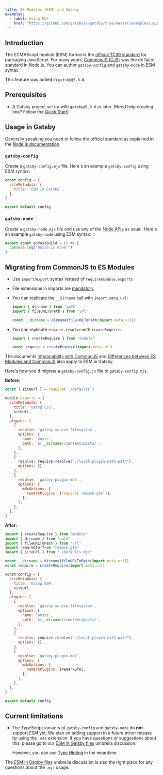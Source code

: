 ```yaml
---
title: ES Modules (ESM) and Gatsby
examples:
  - label: Using MDX
    href: "https://github.com/gatsbyjs/gatsby/tree/master/examples/using-mdx"
---
```


## Introduction

The ECMAScript module (ESM) format is the [official TC39 standard](https://tc39.es/ecma262/#sec-modules) for packaging JavaScript. For many years, [CommonJS (CJS)](https://nodejs.org/api/modules.html#modules-commonjs-modules) was the de facto standard in Node.js. You can author [`gatsby-config`](/docs/reference/config-files/gatsby-config/) and [`gatsby-node`](/docs/reference/config-files/gatsby-node/) in ESM syntax.

This feature was added in `gatsby@5.3.0`.

## Prerequisites

- A Gatsby project set up with `gatsby@5.3.0` or later. (Need help creating one? Follow the [Quick Start](/docs/quick-start/))

## Usage in Gatsby

Generally speaking you need to follow the official standard as explained in the [Node.js documentation](https://nodejs.org/api/esm.html).

### `gatsby-config`

Create a `gatsby-config.mjs` file. Here's an example `gatsby-config` using ESM syntax:

```js:title=gatsby-config.mjs
const config = {
  siteMetadata: {
    title: `ESM in Gatsby`,
  },
}

export default config
```

### `gatsby-node`

Create a `gatsby-node.mjs` file and use any of the [Node APIs](/docs/reference/config-files/gatsby-node/) as usual. Here's an example `gatsby-node` using ESM syntax:

```js:title=gatsby-node.mjs
export const onPostBuild = () => {
  console.log("Build is done!")
}
```

## Migrating from CommonJS to ES Modules

- Use `import`/`export` syntax instead of `require`/`module.exports`
- File extensions in imports are [mandatory](https://nodejs.org/api/esm.html#mandatory-file-extensions)
- You can replicate the `__dirname` call with `import.meta.url`:

  ```js
  import { dirname } from "path"
  import { fileURLToPath } from "url"

  const __dirname = dirname(fileURLToPath(import.meta.url))
  ```

- You can replicate `require.resolve` with `createRequire`:

  ```js
  import { createRequire } from "module"

  const require = createRequire(import.meta.url)
  ```

The documents [Interopability with CommonJS](https://nodejs.org/api/esm.html#interoperability-with-commonjs) and [Differences between ES Modules and CommonJS](https://nodejs.org/api/esm.html#differences-between-es-modules-and-commonjs) also apply to ESM in Gatsby.

Here's how you'd migrate a `gatsby-config.js` file to `gatsby-config.mjs`.

**Before:**

```js:title=gatsby-config.js
const { siteUrl } = require(`./defaults`)

module.exports = {
  siteMetadata: {
    title: `Using CJS`,
    siteUrl,
  },
  plugins: [
    {
      resolve: `gatsby-source-filesystem`,
      options: {
        name: `posts`,
        path: `${__dirname}/content/posts/`,
      },
    },
    {
      resolve: require.resolve("./local-plugin-with-path"),
      options: {},
    },
    {
      resolve: `gatsby-plugin-mdx`,
      options: {
        mdxOptions: {
          remarkPlugins: [require(`remark-gfm`)],
        },
      },
    },
  ],
}
```

**After:**

```js:title=gatsby-config.mjs
import { createRequire } from "module"
import { dirname } from "path"
import { fileURLToPath } from "url"
import remarkGfm from "remark-gfm"
import { siteUrl } from "./defaults.mjs"

const __dirname = dirname(fileURLToPath(import.meta.url))
const require = createRequire(import.meta.url)

const config = {
  siteMetadata: {
    title: `Using ESM`,
    siteUrl,
  },
  plugins: [
    {
      resolve: `gatsby-source-filesystem`,
      options: {
        name: `posts`,
        path: `${__dirname}/content/posts/`,
      },
    },
    {
      resolve: require.resolve("./local-plugin-with-path"),
      options: {},
    },
    {
      resolve: `gatsby-plugin-mdx`,
      options: {
        mdxOptions: {
          remarkPlugins: [remarkGfm],
        },
      },
    },
  ],
}

export default config
```

## Current limitations

- The TypeScript variants of `gatsby-config` and `gatsby-node` do **not** support ESM yet. We plan on adding support in a future minor release by using the `.mts` extension. If you have questions or suggestions about this, please go to our [ESM in Gatsby files](https://github.com/gatsbyjs/gatsby/discussions/37069) umbrella discussion.

  However, you can use [Type Hinting](/docs/how-to/custom-configuration/typescript/#type-hinting-in-js-files) in the meantime.

The [ESM in Gatsby files](https://github.com/gatsbyjs/gatsby/discussions/37069) umbrella discussion is also the right place for any questions about the `.mjs` usage.
